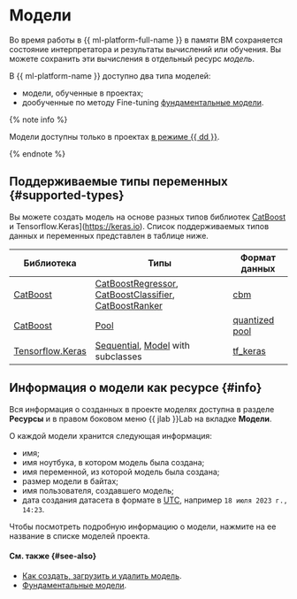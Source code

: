 # Модели

Во время работы в {{ ml-platform-full-name }} в памяти ВМ сохраняется состояние интерпретатора и результаты вычислений или обучения. Вы можете сохранить эти вычисления в отдельный ресурс _модель_. 

В {{ ml-platform-name }} доступно два типа моделей:
* модели, обученные в проектах;
* дообученные по методу Fine-tuning [фундаментальные модели](foundation-models.md).

{% note info %}

Модели доступны только в проектах [в режиме {{ dd }}](../project.md#dedicated).

{% endnote %}

## Поддерживаемые типы переменных {#supported-types}

Вы можете создать модель на основе разных типов библиотек [CatBoost](https://catboost.ai) и Tensorflow.Keras](https://keras.io). Список поддерживаемых типов данных и переменных представлен в таблице ниже.

| Библиотека | Типы | Формат данных | 
|---|---|---|
| [CatBoost](https://catboost.ai) | [CatBoostRegressor](https://catboost.ai/en/docs/concepts/python-reference_catboostregressor), [CatBoostClassifier](https://catboost.ai/en/docs/concepts/python-reference_catboostclassifier), [CatBoostRanker](https://catboost.ai/en/docs/concepts/python-reference_catboostranker) | [cbm](https://catboost.ai/en/docs/concepts/python-reference_catboost_save_model) |
| [CatBoost](https://catboost.ai) | [Pool](https://catboost.ai/en/docs/concepts/python-reference_pool) | [quantized pool](https://catboost.ai/en/docs/concepts/python-reference_pool_save) |
| [Tensorflow.Keras](https://keras.io) | [Sequential](https://keras.io/guides/sequential_model/), [Model](https://keras.io/api/models/model/) with subclasses | [tf_keras](https://keras.io/api/models/model_saving_apis/) |

## Информация о модели как ресурсе {#info}

Вся информация о созданных в проекте моделях доступна в разделе **Ресурсы** и в правом боковом меню {{ jlab }}Lab на вкладке **Модели**.

О каждой модели хранится следующая информация:

* имя;
* имя ноутбука, в котором модель была создана;
* имя переменной, из которой модель была создана;
* размер модели в байтах;
* имя пользователя, создавшего модель;
* дата создания датасета в формате в [UTC](https://ru.wikipedia.org/wiki/Всемирное_координированное_время), например `18 июля 2023 г., 14:23`.

Чтобы посмотреть подробную информацию о модели, нажмите на ее название в списке моделей проекта. 

#### См. также {#see-also}

* [Как создать, загрузить и удалить модель](../../operations/data/models.md).
* [Фундаментальные модели](foundation-models.md).
